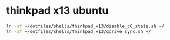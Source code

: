 # thinkpad x13 ubuntu

```sh
ln -sf ~/dotfiles/shells/thinkpad_x13/disable_c6_state.sh ~/
ln -sf ~/dotfiles/shells/thinkpad_x13/gdrive_sync.sh ~/
```
